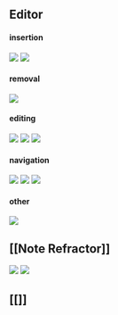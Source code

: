 ## Editor
#### insertion
![](https://i.imgur.com/nduQob7.png)
![](http://i.imgur.com/Hemc0yY.png)
#### removal
![](https://i.imgur.com/nKVr80A.png)
#### editing
![](https://i.imgur.com/kymGYZR.png)
![](https://i.imgur.com/a3yGUc7.png)
![](https://i.imgur.com/imrLGov.png)
#### navigation
![](https://i.imgur.com/BjbKJ5r.png)
![](https://i.imgur.com/cCvTZfC.png)
![](https://i.imgur.com/FUyiMBe.png)

#### other
![](https://i.imgur.com/4fSZC6T.png)


## [[Note Refractor]]


![](https://i.imgur.com/FZ0d0ot.png)
![](https://i.imgur.com/qrab9Hr.png)
## [[]]